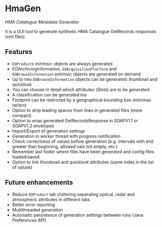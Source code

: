 HmaGen
======

*HMA Catalogue Metadata Generator*

It is a GUI tool to generate synthetic HMA Catalogue GetRecords responses (xml files).

Features
--------
* `EOProduct`s extrinsic objects are always generated
* EOArchivingInformation, `EOAcquisitionPlatform` and `EOBrowseInformation` extrinsic objects are generated on demand
* Up to two `EOBrowseInformation` objects can be generated: thumbnail and quicklook
* You can choose in detail which attributes (_Slots_) are to be generated
* A classification can be generated too
* Footprint can be restricted by a geographical bounding box (min/max lat/ton)
* Option to strip leading spaces from lines in generated files (more compact)
* Option to wrap generated GetRecordsResponse in SOAPV1.1 or SOAPV1.2 envelopes
* Import/Export of generation settings
* Generation in worker thread with progress notification
* Check correctness of values before generation (e.g. intervals with end greater than beginning, allowed vals not empty, etc.)
* Remember last folder where files have been generated and config files loaded/saved
* Option to link thumbnail and quicklook attributes (same index in the list of values)

Future enhancements
----
* Reduce `EOProduct` tab cluttering separating optical, radar and atmospheric attributes in different tabs
* Better error reporting
* Multithreaded generation
* Automatic persistence of generation settings between runs (Java Preferences API)
